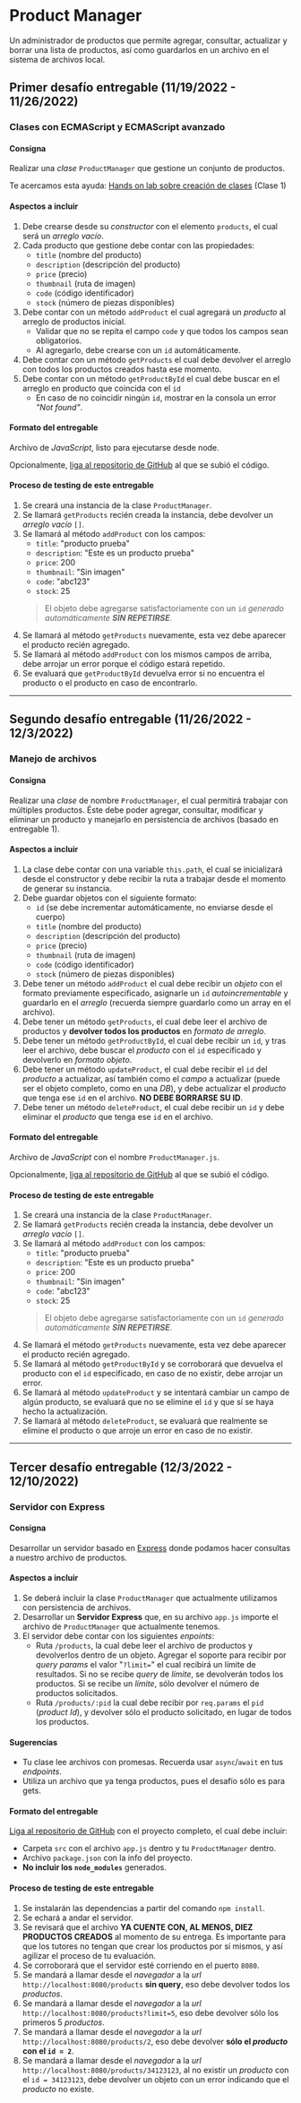 # Product Manager

Un administrador de productos que permite agregar, consultar,
actualizar y borrar una lista de productos, así como guardarlos
en un archivo en el sistema de archivos local.

## Primer desafío entregable (11/19/2022 - 11/26/2022)

### Clases con ECMAScript y ECMAScript avanzado

#### Consigna

Realizar una *clase* `ProductManager` que gestione un conjunto de productos.

Te acercamos esta ayuda: [Hands on lab sobre creación de clases](https://www.google.com/url?q=https://docs.google.com/presentation/d/1x9kVx6k5RlVk4_ELHtL8epQWGKjN5H8Fwc2TaE8rHKQ/edit%23slide%3Did.g11af22068b0_8_697&sa=D&source=editors&ust=1669506607673402&usg=AOvVaw3gqH2owX0H9-y9IaDEWHYS) (Clase 1)

#### Aspectos a incluir

1. Debe crearse desde su *constructor* con el elemento `products`, el cual será un *arreglo vacío*.
2. Cada producto que gestione debe contar con las propiedades:
    - `title` (nombre del producto)
    - `description` (descripción del producto)
    - `price` (precio)
    - `thumbnail` (ruta de imagen)
    - `code` (código identificador)
    - `stock` (número de piezas disponibles)
3. Debe contar con un método `addProduct` el cual agregará un *producto* al arreglo de productos inicial.
    - Validar que no se repita el campo `code` y que todos los campos sean obligatorios.
    - Al agregarlo, debe crearse con un `id` automáticamente.
4. Debe contar con un método `getProducts` el cual debe devolver el arreglo con todos los productos creados hasta ese momento.
5. Debe contar con un método `getProductById` el cual debe buscar en el arreglo en producto que coincida con el `id`
    - En caso de no coincidir ningún `id`, mostrar en la consola un error *"Not found"*.

#### Formato del entregable

Archivo de *JavaScript*, listo para ejecutarse desde node.

Opcionalmente, [liga al repositorio de GitHub](https://github.com/sterroso/backend-product-manager) al que se subió el código.

#### Proceso de testing de este entregable

1. Se creará una instancia de la clase `ProductManager`.
2. Se llamará `getProducts` recién creada la instancia, debe devolver un *arreglo vacío* `[]`.
3. Se llamará al método `addProduct` con los campos:
    - `title`: "producto prueba"
    - `description`: "Este es un producto prueba"
    - `price`: 200
    - `thumbnail`: "Sin imagen"
    - `code`: "abc123"
    - `stock`: 25
    > El objeto debe agregarse satisfactoriamente con un `id` *generado automáticamente **SIN REPETIRSE***.
4. Se llamará al método `getProducts` nuevamente, esta vez debe aparecer el producto recién agregado.
5. Se llamará al método `addProduct` con los mismos campos de arriba, debe arrojar un error porque el código estará repetido.
6. Se evaluará que `getProductById` devuelva error si no encuentra el producto o el producto en caso de encontrarlo.

***

## Segundo desafío entregable (11/26/2022 - 12/3/2022)

### Manejo de archivos

#### Consigna

Realizar una *clase* de nombre `ProductManager`, el cual permitirá trabajar
con múltiples productos. Éste debe poder agregar, consultar, modificar y
eliminar un producto y manejarlo en persistencia de archivos (basado en
entregable 1).

#### Aspectos a incluir

1. La clase debe contar con una variable `this.path`, el cual se inicializará
desde el constructor y debe recibir la ruta a trabajar desde el momento
de generar su instancia.
2. Debe guardar objetos con el siguiente formato:
    - `id` (se debe incrementar automáticamente, no enviarse desde el cuerpo)
    - `title` (nombre del producto)
    - `description` (descripción del producto)
    - `price` (precio)
    - `thumbnail` (ruta de imagen)
    - `code` (código identificador)
    - `stock` (número de piezas disponibles)
3. Debe tener un método `addProduct` el cual debe recibir un *objeto* con el
formato previamente especificado, asignarle un `id` *autoincrementable* y
guardarlo en el *arreglo* (recuerda siempre guardarlo como un array en el archivo).
4. Debe tener un método `getProducts`, el cual debe leer el archivo de productos
y **devolver todos los productos** en *formato de arreglo*.
5. Debe tener un método `getProductById`, el cual debe recibir un `id`, y
tras leer el archivo, debe buscar el *producto* con el `id` especificado y
devolverlo en *formato objeto*.
6. Debe tener un método `updateProduct`, el cual debe recibir el `id` del
*producto* a actualizar, así también como el *campo* a actualizar (puede ser
el objeto completo, como en una *DB*), y debe actualizar el *producto* que
tenga ese `id` en el archivo. **NO DEBE BORRARSE SU ID**.
7. Debe tener un método `deleteProduct`, el cual debe recibir un `id` y debe
eliminar el *producto* que tenga ese `id` en el archivo.

#### Formato del entregable

Archivo de *JavaScript* con el nombre `ProductManager.js`.

Opcionalmente, [liga al repositorio de GitHub](https://github.com/sterroso/backend-product-manager/tree/LocalFilePersist) al que se subió el código.

#### Proceso de testing de este entregable

1. Se creará una instancia de la clase `ProductManager`.
2. Se llamará `getProducts` recién creada la instancia, debe devolver un *arreglo vacío* `[]`.
3. Se llamará al método `addProduct` con los campos:
    - `title`: "producto prueba"
    - `description`: "Este es un producto prueba"
    - `price`: 200
    - `thumbnail`: "Sin imagen"
    - `code`: "abc123"
    - `stock`: 25
    > El objeto debe agregarse satisfactoriamente con un `id` *generado automáticamente **SIN REPETIRSE***.
4. Se llamará el método `getProducts` nuevamente, esta vez debe aparecer el producto recién agregado.
5. Se llamará al método `getProductById` y se corroborará que devuelva el producto con el `id` especificado, en caso de no existir, debe arrojar un error.
6. Se llamará al método `updateProduct` y se intentará cambiar un campo de algún producto, se evaluará que no se elimine el `id` y que sí se haya hecho la actualización.
7. Se llamará al método `deleteProduct`, se evaluará que realmente se elimine el producto o que arroje un error en caso de no existir.

***

## Tercer desafío entregable (12/3/2022 - 12/10/2022)

### Servidor con Express

#### Consigna

Desarrollar un servidor basado en [Express](https://expressjs.com/es/) donde podamos
hacer consultas a nuestro archivo de productos.

#### Aspectos a incluir

1. Se deberá incluir la clase `ProductManager` que actualmente utilizamos con
persistencia de archivos.
2. Desarrollar un **Servidor Express** que, en su archivo `app.js` importe el
archivo de `ProductManager` que actualmente tenemos.
3. El servidor debe contar con los siguientes *enpoints*:
    - Ruta `/products`, la cual debe leer el archivo de productos y devolverlos
    dentro de un objeto. Agregar el soporte para recibir por *query params* el valor
    "`?limit=`" el cual recibirá un límite de resultados.
    Si no se recibe *query* de *límite*, se devolverán todos los productos.
    Si se recibe un *límite*, sólo devolver el número de productos solicitados.
    - Ruta `/products/:pid` la cual debe recibir por `req.params` el `pid`
    (*product Id*), y devolver sólo el producto solicitado, en lugar de todos
    los productos.

#### Sugerencias

- Tu clase lee archivos con promesas. Recuerda usar `async`/`await` en tus *endpoints*.
- Utiliza un archivo que ya tenga productos, pues el desafío sólo es para gets.

#### Formato del entregable

[Liga al repositorio de GitHub](https://github.com/sterroso/backend-product-manager/tree/ServidorConExpress)
con el proyecto completo, el cual debe incluir:

- Carpeta `src` con el archivo `app.js` dentro y tu `ProductManager` dentro.
- Archivo `package.json` con la info del proyecto.
- **No incluir los `node_modules`** generados.

#### Proceso de testing de este entregable

1. Se instalarán las dependencias a partir del comando `npm install`.
2. Se echará a andar el servidor.
3. Se revisará que el archivo **YA CUENTE CON, AL MENOS, DIEZ PRODUCTOS
CREADOS** al momento de su entrega. Es importante para que los tutores no
tengan que crear los productos por sí mismos, y así agilizar el proceso de
tu evaluación.
4. Se corroborará que el servidor esté corriendo en el puerto `8080`.
5. Se mandará a llamar desde el *navegador* a la *url* `http://localhost:8080/products`
**sin query**, eso debe devolver todos los *productos*.
6. Se mandará a llamar desde el *navegador* a la *url* `http://localhost:8080/products?limit=5`,
eso debe devolver sólo los primeros 5 *productos*.
7. Se mandará a llamar desde el *navegador* a la *url* `http://localhost:8080/products/2`, eso
debe devolver **sólo el *producto* con el `id = 2`**.
8. Se mandará a llamar desde el *navegador* a la *url* `http://localhost:8080/products/34123123`,
al no existir un *producto* con el `id = 34123123`, debe devolver un objeto con un error indicando
que el *producto* no existe.
